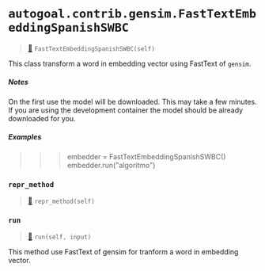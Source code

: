 # `autogoal.contrib.gensim.FastTextEmbeddingSpanishSWBC`

> [📝](https://github.com/autogal/autogoal/blob/main/autogoal/contrib/gensim/_base.py#L131)
> `FastTextEmbeddingSpanishSWBC(self)`

This class transform a word in embedding vector using FastText of `gensim`.

##### Notes

On the first use the model will be downloaded. This may take a few minutes.
If you are using the development container the model should be already downloaded for you.

##### Examples

>>> embedder = FastTextEmbeddingSpanishSWBC()
>>> embedder.run("algoritmo")
### `repr_method`

> [📝](https://github.com/autogoal/autogoal/blob/main/autogoal/utils/__init__.py#L87)
> `repr_method(self)`

### `run`

> [📝](https://github.com/autogoal/autogoal/blob/main/autogoal/contrib/gensim/_base.py#L162)
> `run(self, input)`

This method use FastText of gensim for tranform a word in embedding vector.
        
